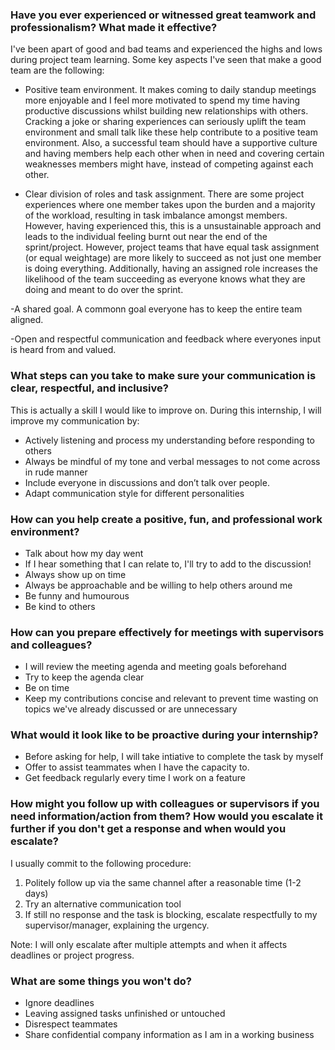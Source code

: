 
### Have you ever experienced or witnessed great teamwork and professionalism? What made it effective?

I've been apart of good and bad teams and experienced the highs and lows during project team learning. Some key aspects I've seen that make a good team are the following:

- Positive team environment. It makes coming to daily standup meetings more enjoyable and I feel more motivated to spend my time having productive discussions whilst building new relationships with others. Cracking a joke or sharing experiences can seriously uplift the team environment and small talk like these help contribute to a positive team environment. Also, a successful team should have a supportive culture and having members help each other when in need and covering certain weaknesses members might have, instead of competing against each other.

- Clear division of roles and task assignment. There are some project experiences where one member takes upon the burden and a majority of the workload, resulting in task imbalance amongst members. However, having experienced this, this is a unsustainable approach and leads to the individual feeling burnt out near the end of the sprint/project. However, project teams that have equal task assignment (or equal weightage) are more likely to succeed as not just one member is doing everything. Additionally, having an assigned role increases the likelihood of the team succeeding as everyone knows what they are doing and meant to do over the sprint.

-A shared goal. A commonn goal everyone has to keep the entire team aligned.

-Open and respectful communication and feedback where everyones input is heard from and valued.

### What steps can you take to make sure your communication is clear, respectful, and inclusive?

This is actually a skill I would like to improve on. During this internship, I will improve my communication by:

- Actively listening and process my understanding before responding to others
- Always be mindful of my tone and verbal messages to not come across in rude manner
- Include everyone in discussions and don’t talk over people.
- Adapt communication style for different personalities

### How can you help create a positive, fun, and professional work environment?

- Talk about how my day went
- If I hear something that I can relate to, I'll try to add to the discussion!
- Always show up on time
- Always be approachable and be willing to help others around me
- Be funny and humourous
- Be kind to others

### How can you prepare effectively for meetings with supervisors and colleagues?

- I will review the meeting agenda and meeting goals beforehand
- Try to keep the agenda clear
- Be on time
- Keep my contributions concise and relevant to prevent time wasting on topics we've already discussed or are unnecessary

### What would it look like to be proactive during your internship?

- Before asking for help, I will take intiative to complete the task by myself
- Offer to assist teammates when I have the capacity to.
- Get feedback regularly every time I work on a feature

### How might you follow up with colleagues or supervisors if you need information/action from them? How would you escalate it further if you don't get a response and when would you escalate?

I usually commit to the following procedure:

1. Politely follow up via the same channel after a reasonable time (1-2 days)
2. Try an alternative communication tool
3. If still no response and the task is blocking, escalate respectfully to my supervisor/manager, explaining the urgency.

Note: I will only escalate after multiple attempts and when it affects deadlines or project progress.

### What are some things you won't do?

- Ignore deadlines
- Leaving assigned tasks unfinished or untouched
- Disrespect teammates
- Share confidential company information as I am in a working business
